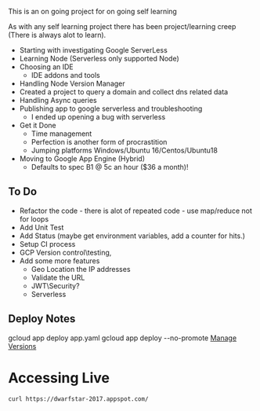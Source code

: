 This is an on going project for on going self learning

As with any self learning project there has been project/learning creep (There is always alot to learn).

+ Starting with investigating Google ServerLess
+ Learning Node (Serverless only supported Node)
+ Choosing an IDE
  + IDE addons and tools
+ Handling Node Version Manager
+ Created a project to query a domain and collect dns related data
+ Handling Async queries
+ Publishing app to google serverless and troubleshooting
  + I ended up opening a bug with serverless
+ Get it Done
  + Time management
  + Perfection is another form of procrastition
  + Jumping platforms Windows/Ubuntu 16/Centos/Ubuntu18
+ Moving to Google App Engine (Hybrid)
  + Defaults to spec B1 @ 5c an hour ($36 a month)!

## To Do
+ Refactor the code - there is alot of repeated code - use map/reduce not for loops
+ Add Unit Test
+ Add Status (maybe get environment variables, add a counter for hits.)
+ Setup CI process
+ GCP Version control\testing,
+ Add some more features
  + Geo Location the IP addresses
  + Validate the URL
  + JWT\Security?
  + Serverless

## Deploy Notes
gcloud app deploy app.yaml 
gcloud app deploy --no-promote
[Manage Versions](https://console.cloud.google.com/appengine/versions?_ga=2.74684050.-1299799958.1506383456)

# Accessing Live
```
curl https://dwarfstar-2017.appspot.com/
```

